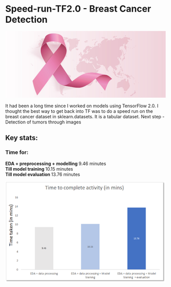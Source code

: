 # Speed-run-TF2.0 - Breast Cancer Detection
![cover image](cover.jpg)


It had been a long time since I worked on models using TensorFlow 2.0. I thought the best way to get back into TF was to do a speed run on the breast cancer dataset in sklearn.datasets. It is a tabular dataset. Next step - Detection of tumors through images

## Key stats:
### Time for: 

<b> EDA + preprocessing + modelling </b> 9.46 minutes <br>
<b> Till model training </b>10.15 minutes<br>
<b> Till model evaluation </b> 13.76 minutes<br>
<p align="center">
 <img src="stats.png" width="800">
</p>
